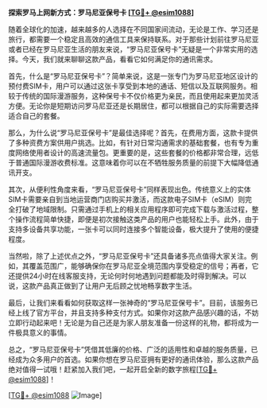 **探索罗马上网新方式：罗马尼亚保号卡 [[TG💪+ @esim1088](https://t.me/s/esim1088)]**

随着全球化的加速，越来越多的人选择在不同国家间流动，无论是工作、学习还是旅行，都需要一个稳定且高效的通信工具来保持联系。对于那些计划前往罗马尼亚或者已经在罗马尼亚生活的朋友来说，“罗马尼亚保号卡”无疑是一个非常实用的选择。今天，我们就来聊聊这款产品，看看它如何满足你的通讯需求。

首先，什么是“罗马尼亚保号卡”？简单来说，这是一张专门为罗马尼亚地区设计的预付费SIM卡，用户可以通过这张卡享受到本地的通话、短信以及互联网服务。相较于传统的国际漫游服务，这种保号卡不仅价格更为亲民，而且使用起来更加灵活方便。无论你是短期访问罗马尼亚还是长期居住，都可以根据自己的实际需要选择适合自己的套餐。

那么，为什么说“罗马尼亚保号卡”是最佳选择呢？首先，在费用方面，这款卡提供了多种资费方案供用户挑选。比如，有针对日常沟通需求的基础套餐，也有专为重度网络使用者设计的高速流量包。更重要的是，这些套餐的价格都非常合理，远低于普通国际漫游收费标准。这意味着你可以在不牺牲服务质量的前提下大幅降低通讯开支。

其次，从便利性角度来看，“罗马尼亚保号卡”同样表现出色。传统意义上的实体SIM卡需要亲自到当地运营商门店购买并激活，而这款电子SIM卡（eSIM）则完全打破了地域限制。只需通过手机上的相关应用程序即可完成下载与激活过程，整个操作流程简单快捷，即便是初次接触这类产品的用户也能轻松上手。此外，由于支持多设备共享功能，一张卡可以同时连接多个智能设备，极大提升了使用的便捷程度。

当然啦，除了上述优点之外，“罗马尼亚保号卡”还具备诸多亮点值得大家关注。例如，其覆盖范围广，能够确保你在罗马尼亚全境范围内享受稳定的信号；再者，它还提供24小时在线客服支持，无论何时何地遇到问题都能及时得到解决。可以说，这款产品真正做到了让用户无后顾之忧地畅享数字生活。

最后，让我们来看看如何获取这样一张神奇的“罗马尼亚保号卡”。目前，该服务已经上线了官方平台，并且支持多种支付方式。如果你对这款产品感兴趣的话，不妨立即行动起来吧！无论是为自己还是为家人朋友准备一份这样的礼物，都将成为一件极具意义的事情。

总之，“罗马尼亚保号卡”凭借其低廉的价格、广泛的适用性和卓越的服务质量，已经成为众多用户的首选。如果你想在罗马尼亚拥有更好的通讯体验，那么这款产品绝对值得一试哦！赶紧加入我们吧，一起开启全新的数字旅程[[TG💪+ @esim1088](https://t.me/s/esim1088)]！

[[TG💪+ @esim1088](https://t.me/s/esim1088) ![Image](https://i.postimg.cc/4NQfJmqS/Snipaste-2025-05-13-00-14-12.png)]